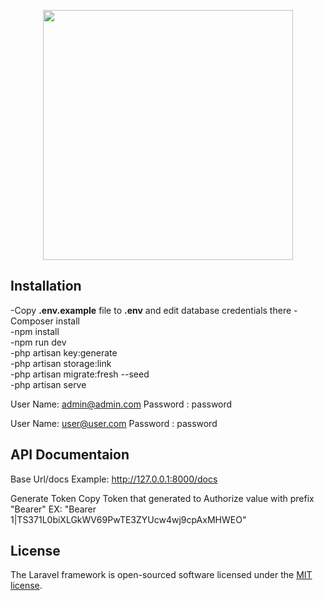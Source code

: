 <p align="center"><a href="https://laravel.com" target="_blank"><img src="https://raw.githubusercontent.com/laravel/art/master/logo-lockup/5%20SVG/2%20CMYK/1%20Full%20Color/laravel-logolockup-cmyk-red.svg" width="400"></a></p>


## Installation

-Copy __.env.example__ file to __.env__ and edit database credentials there
-Composer install <br />
-npm install <br />
-npm run dev <br />
-php artisan key:generate <br />
-php artisan storage:link <br />
-php artisan migrate:fresh --seed <br />
-php artisan serve

User Name: admin@admin.com
Password : password

User Name: user@user.com
Password : password

## API Documentaion
Base Url/docs
Example: http://127.0.0.1:8000/docs

Generate Token
Copy Token that generated to Authorize value with prefix "Bearer"
EX: "Bearer 1|TS371L0biXLGkWV69PwTE3ZYUcw4wj9cpAxMHWEO"

## License

The Laravel framework is open-sourced software licensed under the [MIT license](https://opensource.org/licenses/MIT).
